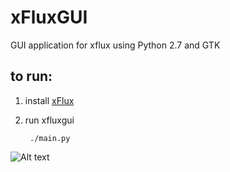 xFluxGUI
==========

GUI application for xflux using Python 2.7 and GTK

to run:
---
1. install [xFlux](https://justgetflux.com/linux.html)
2. run xfluxgui

        ./main.py

![Alt text](http://i60.tinypic.com/211vryp.png)
